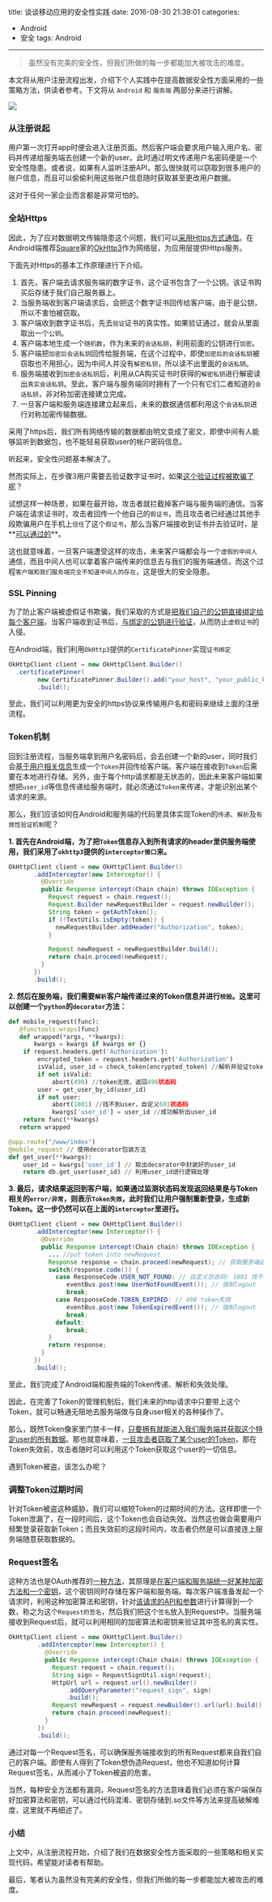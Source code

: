 title: 谈谈移动应用的安全性实践
date: 2016-08-30 21:39:01
categories:
  - Android
  - 安全
tags: Android
---
>虽然没有完美的安全性，但我们所做的每一步都能加大被攻击的难度。

<!-- more -->

本文将从用户注册流程出发，介绍下个人实践中在提高数据安全性方面采用的一些策略方法，供读者参考。下文将从 `Android` 和 `服务端` 两部分来进行讲解。

![](http://upload-images.jianshu.io/upload_images/281665-29572b7461c3d279.jpeg?imageMogr2/auto-orient/strip%7CimageView2/2/w/1240)



### 从注册说起

用户第一次打开app时便会进入注册页面。然后客户端会要求用户输入用户名、密码并传递给服务端去创建一个新的user。此时通过明文传递用户名密码便是一个安全性隐患。或者说，如果有人监听注册API，那么很快就可以窃取到很多用户的账户信息，而且可以偷偷利用这些账户信息随时获取甚至更改用户数据。

这对于任何一家企业而言都是非常可怕的。



### 全站Https

因此，为了应对数据明文传输隐患这个问题，我们可以<u>采用[Https](https://en.wikipedia.org/wiki/HTTPS)方式通信</u>。在Android端推荐[Square](http://square.github.io/)家的[OkHttp3](https://github.com/square/okhttp)作为网络层，为应用层提供Https服务。

下面先对Https的基本工作原理进行下介绍。

1. 首先，客户端去请求服务端的数字证书，这个证书包含了一个公钥。该证书购买后存储于我们自己服务器上。
2. 当服务端收到客户端请求后，会把这个数字证书回传给客户端，由于是公钥，所以不害怕被窃取。
3. 客户端收到数字证书后，先去`验证`证书的真实性。如果验证通过，就会从里面取出一个`公钥`。
4. 客户端本地生成一个`随机数`，作为未来的`会话私钥`，利用前面的公钥进行`加密`。
5. 客户端把`加密后会话私钥`回传给服务端，在这个过程中，即使`加密后的会话私钥`被窃取也不用担心，因为中间人并没有`解密私钥`，所以读不出里面的`会话私钥`。
6. 服务端接收到`加密会话私钥`后，利用从CA购买证书时获得的`解密私钥`进行解密读出`真实会话私钥`。至此，客户端与服务端同时拥有了一个只有它们二者知道的`会话私钥`，非对称加密连接建立完成。
7. 一旦客户端和服务端连接建立起来后，未来的数据通信都利用这个`会话私钥`进行对称加密传输数据。

采用了https后，我们所有网络传输的数据都由明文变成了密文，即使中间有人能够监听到数据包，也不能轻易获取user的帐户密码信息。

听起来，安全性问题基本解决了。

然而实际上，在步骤3用户需要去验证数字证书时，如果<u>这个验证过程被欺骗了呢</u>？

试想这样一种场景，如果在最开始，攻击者就拦截掉客户端与服务端的通信。当客户端在请求证书时，攻击者回传一个他自己的`假证书`，而且攻击者已经通过其他手段欺骗用户在手机上`信任`了这个`假证书`，那么当客户端接收到证书并去验证时，是**<u>可以通过的</u>**。

这也就意味着，一旦客户端遭受这样的攻击，未来客户端都会与一个`虚假的中间人`通信，而且中间人也可以拿着客户端传来的信息去与我们的服务端通信，而这个过程`客户端和我们服务端完全不知道中间人的存在`，这是很大的安全隐患。



### SSL Pinning

为了防止客户端被虚假证书欺骗，我们采取的方式是<u>把我们自己的公钥直接绑定给每个客户端</u>，当客户端收到证书后，<u>与绑定的公钥进行验证</u>，从而防止`虚假证书`的入侵。

在Android端，我们利用`OkHttp3`提供的`CertificatePinner`实现`证书绑定`

```java
OkHttpClient client = new OkHttpClient.Builder()
  .certificatePinner(
        new CertificatePinner.Builder().add("your_host", "your_public_key").build())
        .build();
```

至此，我们可以利用更为安全的https协议来传输用户名和密码来继续上面的注册流程。



### Token机制

回到注册流程，当服务端拿到用户名密码后，会去创建一个新的user，同时我们会<u>基于用户相关信息</u>生成一个`Token`并回传给客户端。客户端在接收到`Token`后需要在本地进行存储。另外，由于每个http请求都是无状态的，因此未来客户端如果想把`user_id`等信息传递给服务端时，就必须通过`Token`来传递，才能识别出某个请求的来源。

那么，我们应该如何在Android和服务端的代码里具体实现Token的`传递`、`解析`及`有效性验证机制`呢？

**1. 首先在Android端，为了把`Token`信息存入到所有请求的header里供服务端使用，我们采用了`okhttp3`提供的`interceptor接口`来。**

```java
OkHttpClient client = new OkHttpClient.Builder()
       .addInterceptor(new Interceptor() {
         @Override
         public Response intercept(Chain chain) throws IOException {
           Request request = chain.request();
           Request.Builder newRequestBuilder = request.newBuilder();
           String token = getAuthToken();
           if (!TextUtils.isEmpty(token)) {
             newRequestBuilder.addHeader("Authorization", token);
           }

           Request newRequest = newRequestBuilder.build();
           return chain.proceed(newRequest);
         }
       })
       .build();
```

**2. 然后在服务端，我们需要`解析`客户端传递过来的Token信息并进行`校验`。这里可以创建一个`python`的`decorator`方法：**

```python
def mobile_request(func):
   @functools.wraps(func)
   def wrapped(*args, **kwargs):
       kwargs = kwargs if kwargs or {}
   	if request.headers.get('Authorization'):
   		encrypted_token = request.headers.get('Authorization')
   		isValid, user_id = check_token(encrypted_token) //解析并验证token有效性
   		if not isValid:
   			abort(498) //token无效，返回498状态码
   		user = get_user_by_id(user_id)
   		if not user:
   			abort(1001) //找不到user，自定义601状态码
			kwargs['user_id'] = user_id //成功解析出user_id
   	return func(**kwargs)
   return wrapped	
```

```py
@app.route("/www/index")
@mobile_request // 使用decorator包装方法
def get_user(**kwargs):
	user_id = kwargs['user_id'] // 取出decorator中封装好的user_id
	return db.get_user(user_id) // 利用user_id进行逻辑处理
```

**3. 最后，请求结果返回到客户端，如果通过监测状态码发现返回结果是与Token相关的`error/异常`，则表示`Token失效`，此时我们让用户强制重新登录，生成新Token。这一步仍然可以在上面的`interceptor`里进行。**

```java
OkHttpClient client = new OkHttpClient.Builder()
       .addInterceptor(new Interceptor() {
         @Override
         public Response intercept(Chain chain) throws IOException {
           ... //put token into newRequest
           Response response = chain.proceed(newRequest); // 获取服务端返回结果
           switch(response.code()) {
             case ResponseCode.USER_NOT_FOUND: // 自定义状态码: 1001 找不到user
             	eventBus.post(new UserNotFoundEvent()); // 强制logout
             	break;
             case ResponseCode.TOKEN_EXPIRED: // 498 token失效
             	eventBus.post(new TokenExpiredEvent()); // 强制logout
             	break;
             default:
             	break;
           }
           return response;
         }
       })
       .build();
```

至此，我们完成了Android端和服务端的Token传递、解析和失效处理。

因此，在完善了Token的管理机制后，我们未来的http请求中只要带上这个Token，就可以畅通无阻地去服务端做与自身user相关的各种操作了。

那么，既然Token像家里门禁卡一样，<u>只要拥有就能进入我们服务端并获取这个特定user的所有数据</u>。那也就意味着，<u>一旦攻击者窃取了某个user的Token</u>，那在Token失效前，攻击者随时可以利用这个Token获取这个user的一切信息。

遇到Token被盗，该怎么办呢？



### 调整Token过期时间

针对Token被盗这种威胁，我们可以缩短Token的过期时间的方法。这样即使一个Token泄漏了，在一段时间后，这个Token也会自动失效。当然这也做会需要用户频繁登录获取新Token；而且失效前的这段时间内，攻击者仍然是可以直接连上服务端随意获取数据的。



### Request签名

这种方法也是OAuth推荐的[一种方法](https://oauth.net/core/1.0/#signing_process)，其原理是<u>在客户端和服务端统一好某种加密方法和一个密钥</u>，这个密钥同时存储在客户端和服务端。每次客户端准备发起一个请求时，利用这种加密算法和密钥，针对<u>该请求的API和参数</u>进行计算得到一个数，称之为这个`Request的签名`，然后我们把这个`签名`放入到Request中。当服务端接收到Request后，就可以利用相同的加密算法和密钥来验证其中签名的真实性。

```java
OkHttpClient client = new OkHttpClient.Builder()
        .addInterceptor(new Interceptor() {
          @Override
          public Response intercept(Chain chain) throws IOException {
            Request request = chain.request();
            String sign = RequestSignUtil.sign(request);
            HttpUrl url = request.url().newBuilder()
        		.addQueryParameter("request_sign", sign)
        		.build();
            Request newRequest = request.newBuilder().url(url).build();
            return chain.proceed(newRequest);
          }
        })
        .build();
```

通过对每一个Request签名，可以确保服务端接收到的所有Request都来自我们自己的客户端。即使有人得到了Token想伪造Request，他也不知道如何计算Request签名，从而减小了Token被盗的危害。

当然，每种安全方法都有漏洞，Request签名的方法意味着我们必须在客户端保存好加密算法和密钥，可以通过代码混淆、密钥存储到.so文件等方法来提高破解难度，这里就不再细述了。



### 小结

上文中，从注册流程开始，介绍了我们在数据安全性方面采取的一些策略和相关实现代码，希望能对读者有帮助。

最后，笔者认为虽然没有完美的安全性，但我们所做的每一步都能加大被攻击的难度。

